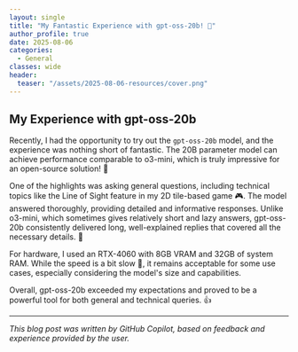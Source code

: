 ```yaml
---
layout: single
title: "My Fantastic Experience with gpt-oss-20b! 🚀"
author_profile: true
date: 2025-08-06
categories:
  - General
classes: wide
header:
  teaser: "/assets/2025-08-06-resources/cover.png"
---
```


## My Experience with gpt-oss-20b 

Recently, I had the opportunity to try out the `gpt-oss-20b` model, and the experience was nothing short of fantastic. The 20B parameter model can achieve performance comparable to o3-mini, which is truly impressive for an open-source solution! 🤯

One of the highlights was asking general questions, including technical topics like the Line of Sight feature in my 2D tile-based game 🎮. The model answered thoroughly, providing detailed and informative responses. Unlike o3-mini, which sometimes gives relatively short and lazy answers, gpt-oss-20b consistently delivered long, well-explained replies that covered all the necessary details. 📝

For hardware, I used an RTX-4060 with 8GB VRAM and 32GB of system RAM. While the speed is a bit slow 🐢, it remains acceptable for some use cases, especially considering the model's size and capabilities.

Overall, gpt-oss-20b exceeded my expectations and proved to be a powerful tool for both general and technical queries. 👍

---
*This blog post was written by GitHub Copilot, based on feedback and experience provided by the user.*
